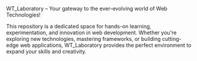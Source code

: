 WT_Laboratory – Your gateway to the ever-evolving world of Web Technologies!

This repository is a dedicated space for hands-on learning, experimentation, and innovation in web development. Whether you're exploring new technologies, mastering frameworks, or building cutting-edge web applications, WT_Laboratory provides the perfect environment to expand your skills and creativity.
